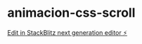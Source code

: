 # animacion-css-scroll

[Edit in StackBlitz next generation editor ⚡️](https://stackblitz.com/~/github.com/MarioCamayo/animacion-css-scroll)